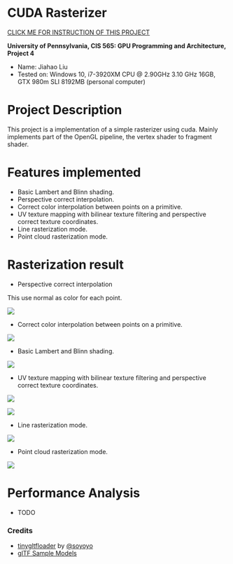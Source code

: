 CUDA Rasterizer
===============

[CLICK ME FOR INSTRUCTION OF THIS PROJECT](./INSTRUCTION.md)

**University of Pennsylvania, CIS 565: GPU Programming and Architecture, Project 4**

* Name: Jiahao Liu
* Tested on: Windows 10, i7-3920XM CPU @ 2.90GHz 3.10 GHz 16GB, GTX 980m SLI 8192MB (personal computer)

Project Description
======================

This project is a implementation of a simple rasterizer using cuda. Mainly implements part of the OpenGL pipeline, the vertex shader to fragment shader.

Features implemented
======================

* Basic Lambert and Blinn shading.
* Perspective correct interpolation.
* Correct color interpolation between points on a primitive.
* UV texture mapping with bilinear texture filtering and perspective correct texture coordinates.
* Line rasterization mode.
* Point cloud rasterization mode.

Rasterization result
======================

* Perspective correct interpolation

This use normal as color for each point.

![](renders/1.gif)

* Correct color interpolation between points on a primitive.

![](renders/7.gif)

* Basic Lambert and Blinn shading.

![](renders/4.gif)

* UV texture mapping with bilinear texture filtering and perspective correct texture coordinates.

![](renders/2.gif)

![](renders/3.gif)

* Line rasterization mode.

![](renders/5.gif)

* Point cloud rasterization mode.

![](renders/6.gif)

Performance Analysis
======================

* TODO

### Credits

* [tinygltfloader](https://github.com/syoyo/tinygltfloader) by [@soyoyo](https://github.com/syoyo)
* [glTF Sample Models](https://github.com/KhronosGroup/glTF/blob/master/sampleModels/README.md)
